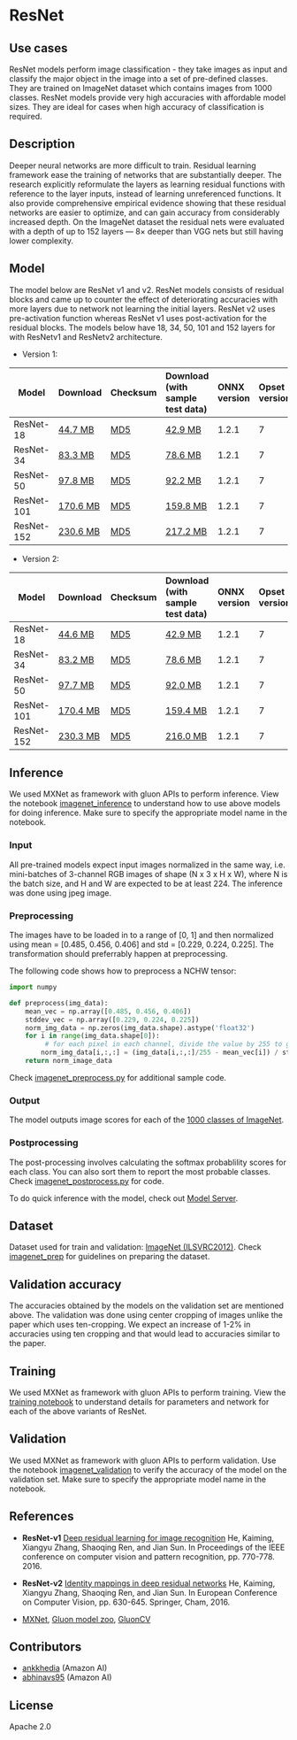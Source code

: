 # ResNet

## Use cases
ResNet models perform image classification - they take images as input and classify the major object in the image into a set of pre-defined classes. They are trained on ImageNet dataset which contains images from 1000 classes. ResNet models provide very high accuracies with affordable model sizes. They are ideal for cases when high accuracy of classification is required.

## Description
Deeper neural networks are more difficult to train. Residual learning framework ease the training of networks that are substantially deeper. The research explicitly reformulate the layers as learning residual functions with reference to the layer inputs, instead of learning unreferenced functions. It also provide comprehensive empirical evidence showing that these residual networks are easier to optimize, and can gain accuracy from considerably increased depth. On the ImageNet dataset the residual nets were evaluated with a depth of up to 152 layers — 8× deeper than VGG nets but still having lower complexity. 

## Model

The model below are ResNet v1 and v2. ResNet models consists of residual blocks and came up to counter the effect of deteriorating accuracies with more layers due to network not learning the initial layers.
ResNet v2 uses pre-activation function whereas ResNet v1  uses post-activation for the residual blocks. The models below have 18, 34, 50, 101 and 152 layers for with ResNetv1 and ResNetv2 architecture.

* Version 1:

|Model        |Download  |Checksum|Download (with sample test data)| ONNX version |Opset version|Top-1 accuracy (%)|Top-5 accuracy (%)| 
|-------------|:--------------|:--------------|:--------------|:--------------|:--------------|:--------------|:--------------|
|ResNet-18|    [44.7 MB](https://s3.amazonaws.com/onnx-model-zoo/resnet/resnet18v1/resnet18v1.onnx)    | [MD5](https://s3.amazonaws.com/onnx-model-zoo/resnet/resnet18v1/resnet18v1-md5.txt)|[42.9 MB](https://s3.amazonaws.com/onnx-model-zoo/resnet/resnet18v1/resnet18v1.tar.gz)    |  1.2.1  |7| 69.93         |    89.29|         
|ResNet-34|    [83.3 MB](https://s3.amazonaws.com/onnx-model-zoo/resnet/resnet34v1/resnet34v1.onnx)    | [MD5](https://s3.amazonaws.com/onnx-model-zoo/resnet/resnet34v1/resnet34v1-md5.txt)| [78.6 MB](https://s3.amazonaws.com/onnx-model-zoo/resnet/resnet34v1/resnet34v1.tar.gz)    |  1.2.1   |7|73.73         |     91.40           |
|ResNet-50|    [97.8 MB](https://s3.amazonaws.com/onnx-model-zoo/resnet/resnet50v1/resnet50v1.onnx)    | [MD5](https://s3.amazonaws.com/onnx-model-zoo/resnet/resnet50v1/resnet50v1-md5.txt)|[92.2 MB](https://s3.amazonaws.com/onnx-model-zoo/resnet/resnet50v1/resnet50v1.tar.gz)    |1.2.1    |7|74.93         |     92.38           |
|ResNet-101|    [170.6 MB](https://s3.amazonaws.com/onnx-model-zoo/resnet/resnet101v1/resnet101v1.onnx)    | [MD5](https://s3.amazonaws.com/onnx-model-zoo/resnet/resnet101v1/resnet101v1-md5.txt)|[159.8 MB](https://s3.amazonaws.com/onnx-model-zoo/resnet/resnet101v1/resnet101v1.tar.gz)    |  1.2.1  |7  | 76.48         |     93.20           |
|ResNet-152|    [230.6 MB](https://s3.amazonaws.com/onnx-model-zoo/resnet/resnet152v1/resnet152v1.onnx)    |[MD5](https://s3.amazonaws.com/onnx-model-zoo/resnet/resnet152v1/resnet152v1-md5.txt)|[217.2 MB](https://s3.amazonaws.com/onnx-model-zoo/resnet/resnet152v1/resnet152v1.tar.gz)    | 1.2.1  |7 |77.11         |     93.61           |


* Version 2:

|Model        |Download  |Checksum|Download (with sample test data)| ONNX version |Opset version|Top-1 accuracy (%)|Top-5 accuracy (%)| 
|-------------|:--------------|:--------------|:--------------|:--------------|:--------------|:--------------|:--------------|
|ResNet-18|    [44.6 MB](https://s3.amazonaws.com/onnx-model-zoo/resnet/resnet18v2/resnet18v2.onnx)    | [MD5](https://s3.amazonaws.com/onnx-model-zoo/resnet/resnet18v2/resnet18v2-md5.txt)| [42.9 MB](https://s3.amazonaws.com/onnx-model-zoo/resnet/resnet18v2/resnet18v2.tar.gz)    | 1.2.1  |7 |    69.70         |     89.49          |
|ResNet-34|    [83.2 MB](https://s3.amazonaws.com/onnx-model-zoo/resnet/resnet34v2/resnet34v2.onnx)    | [MD5](https://s3.amazonaws.com/onnx-model-zoo/resnet/resnet34v2/resnet34v2-md5.txt)|[78.6 MB](https://s3.amazonaws.com/onnx-model-zoo/resnet/resnet34v2/resnet34v2.tar.gz)    |  1.2.1   |7| 73.36         |     91.43           |
|ResNet-50|    [97.7 MB](https://s3.amazonaws.com/onnx-model-zoo/resnet/resnet50v2/resnet50v2.onnx)    |  [MD5](https://s3.amazonaws.com/onnx-model-zoo/resnet/resnet50v2/resnet50v2-md5.txt)|[92.0 MB](https://s3.amazonaws.com/onnx-model-zoo/resnet/resnet50v2/resnet50v2.tar.gz)    | 1.2.1 |7|75.81         |     92.82           |
|ResNet-101|    [170.4 MB](https://s3.amazonaws.com/onnx-model-zoo/resnet/resnet101v2/resnet101v2.onnx)    |[MD5](https://s3.amazonaws.com/onnx-model-zoo/resnet/resnet101v2/resnet101v2-md5.txt)|[159.4 MB](https://s3.amazonaws.com/onnx-model-zoo/resnet/resnet101v2/resnet101v2.tar.gz)    |  1.2.1  |7 | 77.42         |     93.61           |
|ResNet-152|    [230.3 MB](https://s3.amazonaws.com/onnx-model-zoo/resnet/resnet152v2/resnet152v2.onnx)    | [MD5](https://s3.amazonaws.com/onnx-model-zoo/resnet/resnet152v2/resnet152v2-md5.txt)|[216.0 MB](https://s3.amazonaws.com/onnx-model-zoo/resnet/resnet152v2/resnet152v2.tar.gz)    | 1.2.1   |7 | 78.20         |     94.21           |


## Inference
We used MXNet as framework with gluon APIs to perform inference. View the notebook [imagenet_inference](../imagenet_inference.ipynb) to understand how to use above models for doing inference. Make sure to specify the appropriate model name in the notebook. 

### Input 
All pre-trained models expect input images normalized in the same way, i.e. mini-batches of 3-channel RGB images of shape (N x 3 x H x W), where N is the batch size, and H and W are expected to be at least 224. 
The inference was done using jpeg image.

### Preprocessing
The images have to be loaded in to a range of [0, 1] and then normalized using mean = [0.485, 0.456, 0.406] and std = [0.229, 0.224, 0.225]. The transformation should preferrably happen at preprocessing. 

The following code shows how to preprocess a NCHW tensor:

```python
import numpy

def preprocess(img_data):
    mean_vec = np.array([0.485, 0.456, 0.406])
    stddev_vec = np.array([0.229, 0.224, 0.225])
    norm_img_data = np.zeros(img_data.shape).astype('float32')
    for i in range(img_data.shape[0]):  
         # for each pixel in each channel, divide the value by 255 to get value between [0, 1] and then normalize
        norm_img_data[i,:,:] = (img_data[i,:,:]/255 - mean_vec[i]) / stddev_vec[i]
    return norm_image_data
```

Check [imagenet_preprocess.py](../imagenet_preprocess.py) for additional sample code.

### Output
The model outputs image scores for each of the [1000 classes of ImageNet](../synset.txt).

### Postprocessing
The post-processing involves calculating the softmax probablility scores for each class. You can also sort them to report the most probable classes. Check [imagenet_postprocess.py](../imagenet_postprocess.py) for code.

To do quick inference with the model, check out [Model Server](https://github.com/awslabs/mxnet-model-server/blob/master/docs/model_zoo.md/#resnet_header).

## Dataset
Dataset used for train and validation: [ImageNet (ILSVRC2012)](http://www.image-net.org/challenges/LSVRC/2012/). Check [imagenet_prep](../imagenet_prep.md) for guidelines on preparing the dataset.


## Validation accuracy
The accuracies obtained by the models on the validation set are mentioned above. The validation was done using center cropping of images unlike the paper which uses ten-cropping. We expect an increase of 1-2% in accuracies using ten cropping and that would lead to accuracies similar to the paper.

## Training
We used MXNet as framework with gluon APIs to perform training. View the [training notebook](train_resnet.ipynb) to understand details for parameters and network for each of the above variants of ResNet.

## Validation
We used MXNet as framework with gluon APIs to perform validation. Use the notebook [imagenet_validation](../imagenet_validation.ipynb) to verify the accuracy of the model on the validation set. Make sure to specify the appropriate model name in the notebook.

## References
* **ResNet-v1**
[Deep residual learning for image recognition](https://arxiv.org/abs/1512.03385)
 He, Kaiming, Xiangyu Zhang, Shaoqing Ren, and Jian Sun. In Proceedings of the IEEE conference on computer vision and pattern recognition, pp. 770-778. 2016.

* **ResNet-v2**
[Identity mappings in deep residual networks](https://arxiv.org/abs/1603.05027)
He, Kaiming, Xiangyu Zhang, Shaoqing Ren, and Jian Sun.
In European Conference on Computer Vision, pp. 630-645. Springer, Cham, 2016.

* [MXNet](http://mxnet.incubator.apache.org), [Gluon model zoo](https://mxnet.incubator.apache.org/api/python/gluon/model_zoo.html), [GluonCV](https://gluon-cv.mxnet.io)

## Contributors
* [ankkhedia](https://github.com/ankkhedia) (Amazon AI)
* [abhinavs95](https://github.com/abhinavs95) (Amazon AI)

## License
Apache 2.0
